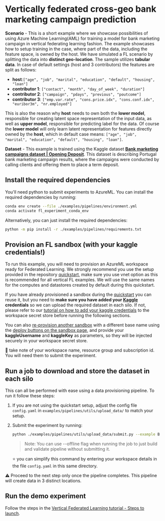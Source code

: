 # Vertically federated cross-geo bank marketing campaign prediction

**Scenario** - This is a short example where we showcase possibilities of using Azure Machine Learning(AML) for training a model for bank marketing campaign in vertical federating learning fashion. The example showcases how to setup training in the case, where part of the data, including the feature space, is owned by the host. We have simulated a FL scenario by splitting the data into **distinct geo-location**. The sample utilizes **tabular data**. In case of default settings (host and 3 contributors) the features are split as follows:
- **host**:`["age", "job", "marital", "education", "default", "housing", "loan"]`
- **contributor 1**: `["contact", "month", "day_of_week", "duration"]`
- **contributor 2**: `["campaign", "pdays", "previous", "poutcome"]`
- **contributor 3**: `["emp.var.rate", "cons.price.idx", "cons.conf.idx", "euribor3m", "nr.employed"]`

This is also the reason why **host** needs to own both the **lower model**, responsible for creating latent space representation of the input data, as well as **upper model**, responsible for predicting label for the data. Of course the **lower model** will only learn latent representation for features directly owned by the **host**, which in default case means: `["age", "job", "marital", "education", "default", "housing", "loan"]`.

**Dataset** - This example is trained using the Kaggle dataset [**Bank marketing campaigns dataset | Opening Deposit**](https://www.kaggle.com/datasets/volodymyrgavrysh/bank-marketing-campaigns-dataset). This dataset is describing Portugal bank marketing campaign results, where the campaigns were conducted by calling clients and offering them to place a term deposit.

## Install the required dependencies

You'll need python to submit experiments to AzureML. You can install the required dependencies by running:

```bash
conda env create --file ./examples/pipelines/environment.yml
conda activate fl_experiment_conda_env
```

Alternatively, you can just install the required dependencies:

```bash
python -m pip install -r ./examples/pipelines/requirements.txt
```

## Provision an FL sandbox (with your kaggle credentials!)

To run this example, you will need to provision an AzureML workspace ready for Federated Learning. We strongly recommend you use the setup provided in the repository [quickstart](../quickstart.md), make sure you use vnet option as this is recommended for all vertical FL examples. We will use the same names for the computes and datastores created by default during this quickstart.

If you have already provisioned a sandbox during the [quickstart](../quickstart.md) you can reuse it, but you need to **make sure you have added your [Kaggle](https://www.kaggle.com/) credentials** so we can upload the required dataset in each silo. If not, please refer to our [tutorial on how to add your kaggle credentials](../tutorials/add-kaggle-credentials.md) to the workspace secret store before running the following sections.

You can also [re-provision another sandbox](../provisioning/sandboxes.md) with a different base name using the [deploy buttons on the sandbox page](../provisioning/sandboxes.md), and provide your **kaggleUsername** and **kaggleKey** as parameters, so they will be injected securely in your workspace secret store.

:notebook: take note of your workspace name, resource group and subscription id. You will need them to submit the experiment.

## Run a job to download and store the dataset in each silo

This can all be performed with ease using a data provisioning pipeline. To run it follow these steps:

1. If you are not using the quickstart setup, adjust the config file  `config.yaml` in `examples/pipelines/utils/upload_data/` to match your setup.

2. Submit the experiment by running:

   ```bash
   python ./examples/pipelines/utils/upload_data/submit.py --example BANK_MARKETING_VERTICAL --workspace_name "<workspace-name>" --resource_group "<resource-group-name>" --subscription_id "<subscription-id>"
   ```

   > Note: You can use --offline flag when running the job to just build and validate pipeline without submitting it.

    :star: you can simplify this command by entering your workspace details in the file `config.yaml` in this same directory.

:warning: Proceed to the next step only once the pipeline completes. This pipeline will create data in 3 distinct locations.

## Run the demo experiment

Follow the steps in the [Vertical Federated Learning tutorial - Steps to launch](../concepts/vertical-fl.md#steps-to-launch).